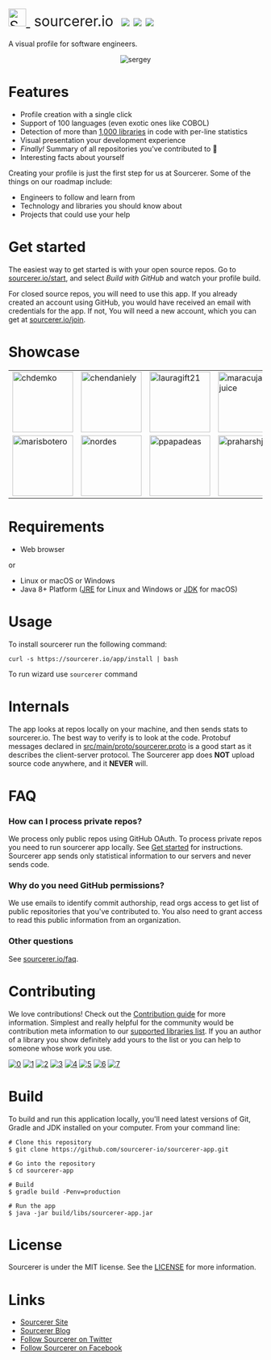 <h1 style="font-weight:normal">
  <a href="https://sourcerer.io">
    <img src=https://user-images.githubusercontent.com/20287615/34189346-d426d4c2-e4ef-11e7-9da4-cc76a1ed111d.png alt="Sourcerer" width=35>
  </a>
  &nbsp;sourcerer.io&nbsp;
  <a href="https://sourcerer.io/start"><img src=https://img.shields.io/badge/sourcerer-start%20now-brightgreen.svg?colorA=087c08></a>
  <a href="https://github.com/sourcerer-io/sourcerer-app/releases"><img src=https://img.shields.io/github/release/sourcerer-io/sourcerer-app.svg?colorB=58839b></a>
  <a href="https://github.com/sourcerer-io/sourcerer-app/blob/master/LICENSE.md"><img src=https://img.shields.io/github/license/sourcerer-io/sourcerer-app.svg?colorB=ff0000></a>
</h1>

A visual profile for software engineers.
<br>

<p align="center">
  <img alt="sergey" src="https://user-images.githubusercontent.com/20287615/42118899-cc2c0b94-7bbb-11e8-86a8-96dcd044b5e2.gif">
</p>

Features
========
* Profile creation with a single click
* Support of 100 languages (even exotic ones like COBOL)
* Detection of more than [1,000 libraries](https://github.com/sourcerer-io/awesome-libraries) in code with per-line statistics
* Visual presentation your development experience
* *Finally!* Summary of all repositories you've contributed to :tada:
* Interesting facts about yourself

Creating your profile is just the first step for us at Sourcerer. Some of the things on our roadmap include:
* Engineers to follow and learn from
* Technology and libraries you should know about
* Projects that could use your help

Get started
===========
The easiest way to get started is with your open source repos. Go to [sourcerer.io/start](https://sourcerer.io/start), and select *Build with GitHub* and watch your profile build. 

For closed source repos, you will need to use this app. If you already created an account using GitHub, you would have received an email with credentials for the app. If not, You will need a new account, which you can get at [sourcerer.io/join](https://sourcerer.io/join>).

Showcase
========
<center>
  <table>
    <tr>
      <td><a href="https://sourcerer.io/chdemko"><img width="120" alt="chdemko" src="https://user-images.githubusercontent.com/20287615/42243607-c7f6c40c-7ec6-11e8-9f8e-d4450d1d92d1.png"></a></td>
      <td><a href="https://sourcerer.io/chendaniely"><img width="120" alt="chendaniely" src="https://user-images.githubusercontent.com/20287615/42243623-d1bd479a-7ec6-11e8-983c-00945c926dc6.png"></a></td>
      <td><a href="https://sourcerer.io/lauragift21"><img width="120" alt="lauragift21" src="https://user-images.githubusercontent.com/20287615/42243624-d1d24cd0-7ec6-11e8-84c0-3a1aad54a774.png"></a></td>
      <td><a href="https://sourcerer.io/maracuja-juice"><img width="120" alt="maracuja-juice" src="https://user-images.githubusercontent.com/20287615/42243626-d1eb19c2-7ec6-11e8-8e94-fa02d8f11894.png"></a></td>
    </tr>
    <tr>
      <td><a href="https://sourcerer.io/marisbotero"><img width="120" alt="marisbotero" src="https://user-images.githubusercontent.com/20287615/42243627-d203bb58-7ec6-11e8-945e-49b878f07436.png"></a></td>
      <td><a href="https://sourcerer.io/nordes"><img width="120" alt="nordes" src="https://user-images.githubusercontent.com/20287615/42243628-d21df464-7ec6-11e8-9147-31b99ea3465d.png"></a></td>
      <td><a href="https://sourcerer.io/ppapadeas"><img width="120" alt="ppapadeas" src="https://user-images.githubusercontent.com/20287615/42243629-d23b27e6-7ec6-11e8-92c1-0c3edc2f3dba.png"></a></td>
      <td><a href="https://sourcerer.io/praharshjain"><img width="120" alt="praharshjain" src="https://user-images.githubusercontent.com/20287615/42243630-d2562abe-7ec6-11e8-8ad3-fd6ca3ddd413.png"></a></td>
    </tr>
  </table>
</center>

Requirements
============
* Web browser

or

* Linux or macOS or Windows
* Java 8+ Platform ([JRE](http://www.oracle.com/technetwork/java/javase/downloads/jre8-downloads-2133155.html) for Linux and Windows or [JDK](http://www.oracle.com/technetwork/java/javase/downloads/jdk8-downloads-2133151.html) for macOS)

Usage
=====
To install sourcerer run the following command:

```
curl -s https://sourcerer.io/app/install | bash
```

To run wizard use `sourcerer` command

Internals
=========
The app looks at repos locally on your machine, and then sends stats to sourcerer.io. The best way to verify is to look at the code. Protobuf messages declared in [src/main/proto/sourcerer.proto](https://github.com/sourcerer-io/sourcerer-app/blob/develop/src/main/proto/sourcerer.proto) is a good start as it describes the client-server protocol.
The Sourcerer app does **NOT** upload source code anywhere, and it **NEVER** will.

FAQ
===
### How can I process private repos?
We process only public repos using GitHub OAuth. To process private repos you need to run sourcerer app locally. See [Get started](#get-started) for instructions. Sourcerer app sends only statistical information to our servers and never sends code.

### Why do you need GitHub permissions?
We use emails to identify commit authorship, read orgs access to get list of public repositories that you've contributed to. You also need to grant access to read this public information from an organization.

### Other questions
See [sourcerer.io/faq](https://sourcerer.io/faq).

Contributing
============
We love contributions! Check out the [Contribution guide](https://github.com/sourcerer-io/sourcerer-app/blob/master/CONTRIBUTING.md) for more information. Simplest and really helpful for the community would be contribution meta information to our [supported libraries list](https://github.com/sourcerer-io/awesome-libraries). If you an author of a library you show definitely add yours to the list or you can help to someone whose work you use.

[![0](https://sourcerer.io/fame/sergey48k/sourcerer-io/sourcerer-app/images/0)](https://sourcerer.io/fame/sergey48k/sourcerer-io/sourcerer-app/links/0)
[![1](https://sourcerer.io/fame/sergey48k/sourcerer-io/sourcerer-app/images/1)](https://sourcerer.io/fame/sergey48k/sourcerer-io/sourcerer-app/links/1)
[![2](https://sourcerer.io/fame/sergey48k/sourcerer-io/sourcerer-app/images/2)](https://sourcerer.io/fame/sergey48k/sourcerer-io/sourcerer-app/links/2)
[![3](https://sourcerer.io/fame/sergey48k/sourcerer-io/sourcerer-app/images/3)](https://sourcerer.io/fame/sergey48k/sourcerer-io/sourcerer-app/links/3)
[![4](https://sourcerer.io/fame/sergey48k/sourcerer-io/sourcerer-app/images/4)](https://sourcerer.io/fame/sergey48k/sourcerer-io/sourcerer-app/links/4)
[![5](https://sourcerer.io/fame/sergey48k/sourcerer-io/sourcerer-app/images/5)](https://sourcerer.io/fame/sergey48k/sourcerer-io/sourcerer-app/links/5)
[![6](https://sourcerer.io/fame/sergey48k/sourcerer-io/sourcerer-app/images/6)](https://sourcerer.io/fame/sergey48k/sourcerer-io/sourcerer-app/links/6)
[![7](https://sourcerer.io/fame/sergey48k/sourcerer-io/sourcerer-app/images/7)](https://sourcerer.io/fame/sergey48k/sourcerer-io/sourcerer-app/links/7)

Build
=====
To build and run this application locally, you'll need latest versions of Git, Gradle and JDK installed on your computer. From your command line:

```
# Clone this repository
$ git clone https://github.com/sourcerer-io/sourcerer-app.git

# Go into the repository
$ cd sourcerer-app

# Build
$ gradle build -Penv=production

# Run the app
$ java -jar build/libs/sourcerer-app.jar
```

License
=======
Sourcerer is under the MIT license. See the [LICENSE](https://github.com/sourcerer-io/sourcerer-app/blob/develop/LICENSE.md) for more information.

Links
=====
* [Sourcerer Site](https://sourcerer.io/)
* [Sourcerer Blog](https://blog.sourcerer.io)
* [Follow Sourcerer on Twitter](https://twitter.com/sourcerer_io)
* [Follow Sourcerer on Facebook](https://www.facebook.com/sourcerer.io/)
